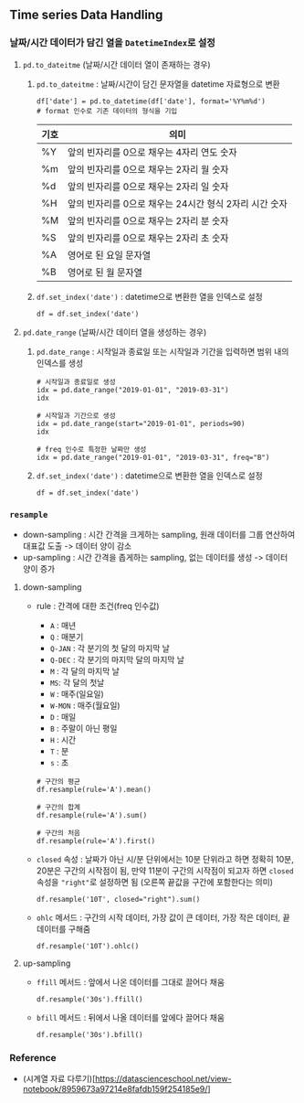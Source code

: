 ## Time series Data Handling

### 날짜/시간 데이터가 담긴 열을 `DatetimeIndex`로 설정

1. `pd.to_dateitme` (날짜/시간 데이터 열이 존재하는 경우)
   1. `pd.to_dateitme` : 날짜/시간이 담긴 문자열을 datetime 자료형으로 변환
      ```
      df['date'] = pd.to_datetime(df['date'], format='%Y%m%d')
      # format 인수로 기존 데이터의 형식을 기입
      ```
      | 기호 | 의미                                                   |
      | ---- | ------------------------------------------------------ |
      | %Y   | 앞의 빈자리를 0으로 채우는 4자리 연도 숫자             |
      | %m   | 앞의 빈자리를 0으로 채우는 2자리 월 숫자               |
      | %d   | 앞의 빈자리를 0으로 채우는 2자리 일 숫자               |
      | %H   | 앞의 빈자리를 0으로 채우는 24시간 형식 2자리 시간 숫자 |
      | %M   | 앞의 빈자리를 0으로 채우는 2자리 분 숫자               |
      | %S   | 앞의 빈자리를 0으로 채우는 2자리 초 숫자               |
      | %A   | 영어로 된 요일 문자열                                  |
      | %B   | 영어로 된 월 문자열                                    |
   1. `df.set_index('date')` : datetime으로 변환한 열을 인덱스로 설정
      ```
      df = df.set_index('date')
      ```
1. `pd.date_range` (날짜/시간 데이터 열을 생성하는 경우)

   1. `pd.date_range` : 시작일과 종료일 또는 시작일과 기간을 입력하면 범위 내의 인덱스를 생성

      ```
      # 시작일과 종료일로 생성
      idx = pd.date_range("2019-01-01", "2019-03-31")
      idx

      # 시작일과 기간으로 생성
      idx = pd.date_range(start="2019-01-01", periods=90)
      idx

      # freq 인수로 특정한 날짜만 생성
      idx = pd.date_range("2019-01-01", "2019-03-31", freq="B")
      ```

   1. `df.set_index('date')` : datetime으로 변환한 열을 인덱스로 설정
      ```
      df = df.set_index('date')
      ```

### `resample`

- down-sampling : 시간 간격을 크게하는 sampling, 원래 데이터를 그룹 연산하여 대표값 도출 -> 데이터 양이 감소
- up-sampling : 시간 간격을 좁게하는 sampling, 없는 데이터를 생성 -> 데이터 양이 증가

1. down-sampling

   - rule : 간격에 대한 조건(freq 인수값)

     - `A` : 매년
     - `Q` : 매분기
     - `Q-JAN` : 각 분기의 첫 달의 마지막 날
     - `Q-DEC` : 각 분기의 마지막 달의 마지막 날
     - `M` : 각 달의 마지막 날
     - `MS`: 각 달의 첫날
     - `W` : 매주(일요일)
     - `W-MON` : 매주(월요일)
     - `D` : 매일
     - `B` : 주말이 아닌 평일
     - `H` : 시간
     - `T` : 분
     - `s` : 초

     ```
     # 구간의 평균
     df.resample(rule='A').mean()

     # 구간의 합계
     df.resample(rule='A').sum()

     # 구간의 처음
     df.resample(rule='A').first()
     ```

   - `closed` 속성 : 날짜가 아닌 시/분 단위에서는 10분 단위라고 하면 정확히 10분, 20분은 구간의 시작점이 됨, 만약 11분이 구간의 시작점이 되고자 하면 `closed` 속성을 `"right"`로 설정하면 됨 (오른쪽 끝값을 구간에 포함한다는 의미)

     ```
     df.resample('10T', closed="right").sum()
     ```

   - `ohlc` 메서드 : 구간의 시작 데이터, 가장 값이 큰 데이터, 가장 작은 데이터, 끝 데이터를 구해줌

     ```
     df.resample('10T').ohlc()
     ```

1. up-sampling
   - `ffill` 메서드 : 앞에서 나온 데이터를 그대로 끌어다 채움
     ```
     df.resample('30s').ffill()
     ```
   - `bfill` 메서드 : 뒤에서 나올 데이터를 앞에다 끌어다 채움
     ```
     df.resample('30s').bfill()
     ```

### Reference

- (시계열 자료 다루기)[https://datascienceschool.net/view-notebook/8959673a97214e8fafdb159f254185e9/]
